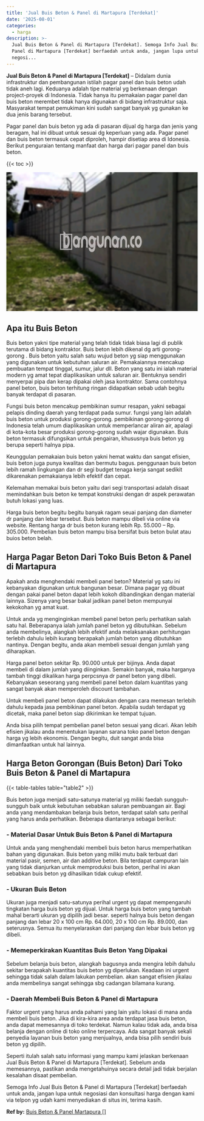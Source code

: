 ```yaml
---
title: 'Jual Buis Beton & Panel di Martapura [Terdekat]'
date: '2025-08-01'
categories:
  - harga
description: >-
  Jual Buis Beton & Panel di Martapura [Terdekat]. Semoga Info Jual Buis Beton &
  Panel di Martapura [Terdekat] berfaedah untuk anda, jangan lupa untuk
  negosi...
---
```


**Jual Buis Beton & Panel di Martapura \[Terdekat\]** – Didalam dunia infrastruktur dan pembangunan istilah pagar panel dan buis beton udah tidak aneh lagi. Keduanya adalah tipe material yg berkenaan dengan project-proyek di Indonesia. Tidak hanya itu pemakaian pagar panel dan buis beton merembet tidak hanya digunakan di bidang infrastruktur saja. Masyarakat tempat pemukiman kini sudah sangat banyak yg gunakan ke dua jenis barang tersebut.

Pagar panel dan buis beton yg ada di pasaran dijual dg harga dan jenis yang beragam, hal ini dibuat untuk sesuai dg keperluan yang ada. Pagar panel dan buis beton termasuk cepat diproleh, hampir disetiap area di Idonesia. Berikut penguraian tentang manfaat dan harga dari pagar panel dan buis beton.

{{< toc >}}

![Jual Buis Beton & Panel di Martapura [Terdekat]](/images/jual-panel-buis-beton-murah-47.png)

## Apa itu Buis Beton

Buis beton yakni tipe material yang telah tidak tidak biasa lagi di publik terutama di bidang kontraktor. Buis beton lebih dikenal dg arti gorong-gorong . Buis beton yaitu salah satu wujud beton yg siap menggunakan yang digunakan untuk kebutuhan saluran air. Pemakaiannya mencakup pembuatan tempat tinggal, sumur, jalur dll. Beton yang satu ini ialah material modern yg amat tepat diaplikasikan untuk saluran air. Bentuknya sendiri menyerpai pipa dan kerap dipakai oleh jasa kontraktor. Sama contohnya panel beton, buis beton terhitung ringan didapatkan sebab udah begitu banyak terdapat di pasaran.

Fungsi buis beton mencakup pembikinan sumur resapan, yakni sebagai pelapis dinding daerah yang terdapat pada sumur. fungsi yang lain adalah buis beton untuk produksi gorong-gorong. pembikinan gorong-gorong di Indonesia telah umum diaplikasikan untuk memperlancar aliran air, apalagi di kota-kota besar produksi gorong-gorong sudah wajar digunakan. Buis beton termasuk difungsikan untuk pengairan, khususnya buis beton yg berupa seperti halnya pipa.

Keunggulan pemakaian buis beton yakni hemat waktu dan sangat efisien, buis beton juga punya kwalitas dan bermutu bagus. penggunaan buis beton lebih ramah lingkungan dan dr segi budget tenaga kerja sangat sedikit dikarenakan pemakaianya lebih efektif dan cepat.

Kelemahan memakai buis beton yaitu dari segi transportasi adalah disaat memindahkan buis beton ke tempat konstruksi dengan dr aspek perawatan butuh lokasi yang luas.

Harga buis beton begitu begitu banyak ragam seuai panjang dan diameter dr panjang dan lebar tersebut. Buis beton mampu dibeli via online via website. Rentang harga dr buis beton kurang lebih Rp. 55.000 – Rp. 305.000. Pembelian buis beton mampu bisa bersifat buis beton bulat atau buios beton belah.

## Harga Pagar Beton Dari Toko Buis Beton & Panel di Martapura

Apakah anda menghendaki membeli panel beton? Material yg satu ini kebanyakan digunakan untuk bangunan besar. Dimana pagar yg dibuat dengan pakai panel beton dapat lebih kokoh dibandingkan dengan material lainnya. Sizenya yang besar bakal jadikan panel beton mempunyai kekokohan yg amat kuat.

Untuk anda yg menginginkan membeli panel beton perlu perhatikan salah satu hal. Beberapanya ialah jumlah panel beton yg dibutuhkan. Sebelum anda membelinya, alangkah lebih efektif anda melaksanakan perhitungan terlebih dahulu lebih kurang berapakah jumlah beton yang dibutuhkan nantinya. Dengan begitu, anda akan membeli sesuai dengan jumlah yang diharapkan.

Harga panel beton sekitar Rp. 90.000 untuk per bijinya. Anda dapat membeli di dalam jumlah yang diinginkan. Semakin banyak, maka harganya tambah tinggi dikalikan harga perpcsnya dr panel beton yang dibeli. Kebanyakan seseorang yang membeli panel beton dalam kuantitas yang sangat banyak akan memperoleh discount tambahan.

Untuk membeli panel beton dapat dilakukan dengan cara memesan terlebih dahulu kepada jasa pembikinan panel beton. Apabila sudah terdapat yg dicetak, maka panel beton siap dikirimkan ke tempat tujuan.

Anda bisa pilih tempat pembelian panel beton sesuai yang dicari. Akan lebih efisien jikalau anda menentukan layanan sarana toko panel beton dengan harga yg lebih ekonomis. Dengan begitu, duit sangat anda bisa dimanfaatkan untuk hal lainnya.

## Harga Beton Gorongan (Buis Beton) Dari Toko Buis Beton & Panel di Martapura

{{< table-tables table="table2" >}}

Buis beton juga menjadi satu-satunya material yg miliki faedah sungguh-sungguh baik untuk kebutuhan sebabkan saluran pembuangan air. Bagi anda yang mendambakan belanja buis beton, terdapat salah satu perihal yang harus anda perhatikan. Beberapa diantaranya sebagai berikut:

### \- Material Dasar Untuk Buis Beton & Panel di Martapura

Untuk anda yang menghendaki membeli buis beton harus memperhatikan bahan yang digunakan. Buis beton yang miliki mutu baik terbuat dari material pasir, semen, air dan additive beton. Bila terdapat campuran lain yang tidak dianjurkan untuk memproduksi buis beton, perihal ini akan sebabkan buis beton yg dihasilkan tidak cukup efektif.

### \- Ukuran Buis Beton

Ukuran juga menjadi satu-satunya perihal urgent yg dapat mempengaruhi tingkatan harga buis beton yg dijual. Untuk harga buis beton yang tambah mahal berarti ukuran yg dipilih jadi besar. seperti halnya buis beton dengan panjang dan lebar 20 x 100 cm Rp. 64.000, 20 x 100 cm Rp. 89.000, dan seterusnya. Semua itu menyelaraskan dari panjang dan lebar buis beton yg dibeli.

### \- Memeperkirakan Kuantitas Buis Beton Yang Dipakai

Sebelum belanja buis beton, alangkah bagusnya anda mengira lebih dahulu sekitar berapakah kuantitas buis beton yg diperlukan. Keadaan ini urgent sehingga tidak salah dalam lakukan pembelian. akan sangat efisien jikalau anda membelinya sangat sehingga sbg cadangan bilamana kurang.

### \- Daerah Membeli Buis Beton & Panel di Martapura

Faktor urgent yang harus anda pahami yang lain yaitu lokasi di mana anda membeli buis beton. Jika di kira-kira area anda terdapat jasa buis beton, anda dapat memesannya di toko terdekat. Namun kalau tidak ada, anda bisa belanja dengan online di toko online terpercaya. Ada sangat banyak sekali penyedia layanan buis beton yang menjualnya, anda bisa pilih sendiri buis beton yg dipilih.

Seperti itulah salah satu informasi yang mampu kami jelaskan berkenaan Jual Buis Beton & Panel di Martapura \[Terdekat\]. Sebelum anda memesannya, pastikan anda mengetahuinya secara detail jadi tidak berjalan kesalahan disaat pembelian.

Semoga Info Jual Buis Beton & Panel di Martapura \[Terdekat\] berfaedah untuk anda, jangan lupa untuk negosiasi dan konsultasi harga dengan kami via telpon yg udah kami menyediakan di situs ini, terima kasih.

**Ref by:** [Buis Beton & Panel Martapura []](https://id.wikipedia.org/wiki/Buis)
